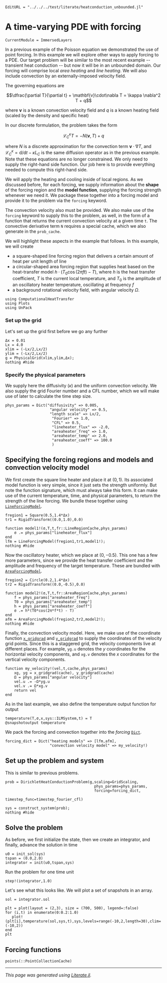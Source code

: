 ```@meta
EditURL = "../../../test/literate/heatconduction_unbounded.jl"
```

# A time-varying PDE with forcing

```@meta
CurrentModule = ImmersedLayers
```

In a previous example of the Poisson equation we demonstrated the use of point forcing. In this example
we will explore other ways to apply forcing to a PDE. Our target
problem will be similar to the most recent example -- transient heat conduction --
but now it will be in an unbounded domain. Our forcing will comprise local
*area heating* and *line heating*. We will also include convection by an
externally-imposed velocity field.

The governing equations are

$$\dfrac{\partial T}{\partial t} + \mathbf{v}\cdot\nabla T = \kappa \nabla^2 T + q$$

where $\mathbf{v}$ is a known convection velocity field and $q$ is a known heating field (scaled
by the density and specific heat)

In our discrete formulation, the problem takes the form

$$\mathcal{L}_C^\kappa T = -N(\mathbf{v},T) + q$$

where $N$ is a discrete approximation for the convection term $\mathbf{v}\cdot\nabla T$,
and $\mathcal{L}_C^\kappa = \mathrm{d}/\mathrm{d}t - \kappa L_C$ is the same
diffusion operator as in the previous example. Note that these equations are
no longer constrained. We only need to supply the right-hand side function.
Our job here is to provide everything needed to compute this right-hand side.

We will apply the heating and cooling inside of local regions.
As we discussed before, for each forcing, we supply information about the **shape**
of the forcing region and the **model function**, supplying the forcing strength
whenever we need it. We package these together into a forcing model and
provide it to the problem via the `forcing` keyword.

The convection velocity also must be provided. We also make use of the `forcing`
keyword to supply this to the problem, as well, in the form of a function
that returns the current convection velocity at a given time `t`. The
convective derivative term `N` requires a special cache, which we also
generate in the `prob_cache`.

We will highlight these aspects in the example that follows. In this example,
we will create
* a square-shaped line forcing region that delivers a certain amount of heat per unit length of line
* a circular-shaped area forcing region that supplies heat based on the heat-transfer model $h\cdot(T_0\cos(2\pi f t)-T)$, where $h$ is the heat transfer coefficient, $T$ is the current local temperature,
and $T_0$ is the amplitude of an oscillatory heater temperature, oscillating
at frequency $f$
* a background rotational velocity field, with angular velocity $\Omega$.

````@example heatconduction_unbounded
using ComputationalHeatTransfer
using Plots
using UnPack
````

### Set up the grid
Let's set up the grid first before we go any further

````@example heatconduction_unbounded
Δx = 0.01
Lx = 4.0
xlim = (-Lx/2,Lx/2)
ylim = (-Lx/2,Lx/2)
g = PhysicalGrid(xlim,ylim,Δx);
nothing #hide
````

### Specify the physical parameters
We supply here the diffusivity ($\kappa$) and the uniform convection velocity.
We also supply the grid Fourier number and a CFL number, which we will make
use of later to calculate the time step size.

````@example heatconduction_unbounded
phys_params = Dict("diffusivity" => 0.005,
                    "angular velocity" => 0.5,
                    "length scale" => Lx/2,
                     "Fourier" => 1.0,
                     "CFL" => 0.5,
                     "lineheater_flux" => -2.0,
                     "areaheater_freq" => 1.0,
                     "areaheater_temp" => 2.0,
                     "areaheater_coeff" => 100.0
                     )
````

## Specifying the forcing regions and models and convection velocity model
We first create the square line heater and place it at $(0,1)$. Its
associated model function is very simple, since it just sets the
strength uniformly. But note the function signature, which must always take this
form. It can make use of the current temperature, time, and physical parameters,
to return the strength of the line forcing. We bundle these together
using [`LineForcingModel`](@ref).

````@example heatconduction_unbounded
fregion1 = Square(0.5,1.4*Δx)
tr1 = RigidTransform((0.0,1.0),0.0)

function model1!(σ,T,t,fr::LineRegionCache,phys_params)
    σ .= phys_params["lineheater_flux"]
end
lfm = LineForcingModel(fregion1,tr1,model1!);
nothing #hide
````

Now the oscillatory heater, which we place at $(0,-0.5)$. This one has a few more parameters,
since we provide the heat transfer coefficient and the amplitude and frequency
of the target temperature. These are bundled with [`AreaForcingModel`](@ref).

````@example heatconduction_unbounded
fregion2 = Circle(0.2,1.4*Δx)
tr2 = RigidTransform((0.0,-0.5),0.0)

function model2!(σ,T,t,fr::AreaRegionCache,phys_params)
    f = phys_params["areaheater_freq"]
    T0 = phys_params["areaheater_temp"]
    h = phys_params["areaheater_coeff"]
    σ .= h*(T0*cos(2π*f*t) - T)
end
afm = AreaForcingModel(fregion2,tr2,model2!);
nothing #hide
````

Finally, the convection velocity model. Here, we make use of the
coordinate function [`x_gridgrad`](@ref) and [`y_gridgrad`](@ref)
to supply the coordinates of the velocity grid points. Since this
is a staggered grid, the velocity components live at different places.
For example, `yg.u` denotes the $y$ coordinates for the horizontal velocity
components, and `xg.v` denotes the $x$ coordinates for the vertical
velocity components.

````@example heatconduction_unbounded
function my_velocity!(vel,t,cache,phys_params)
    xg, yg = x_gridgrad(cache), y_gridgrad(cache)
    Ω = phys_params["angular velocity"]
    vel.u .= -Ω*yg.u
    vel.v .= Ω*xg.v
    return vel
end
````

As in the last example, we also define the temperature output function for output

````@example heatconduction_unbounded
temperature(T,σ,x,sys::ILMSystem,t) = T
@snapshotoutput temperature
````

We pack the forcing and convection together into the _forcing_ [`Dict`](@ref).

````@example heatconduction_unbounded
forcing_dict = Dict("heating models" => [lfm,afm],
                    "convection velocity model" => my_velocity!)
````

## Set up the problem and system
This is similar to previous problems.

````@example heatconduction_unbounded
prob = DirichletHeatConductionProblem(g,scaling=GridScaling,
                                        phys_params=phys_params,
                                        forcing=forcing_dict,
                                        timestep_func=timestep_fourier_cfl)

sys = construct_system(prob);
nothing #hide
````

## Solve the problem
As before, we first initialize the state, then we create an integrator,
and finally, advance the solution in time

````@example heatconduction_unbounded
u0 = init_sol(sys)
tspan = (0.0,2.0)
integrator = init(u0,tspan,sys)
````

Run the problem for one time unit

````@example heatconduction_unbounded
step!(integrator,1.0)
````

Let's see what this looks like. We will plot a set of snapshots in an array.

````@example heatconduction_unbounded
sol = integrator.sol

plt = plot(layout = (2,3), size = (700, 500), legend=:false)
for (i,t) in enumerate(0:0.2:1.0)
   plot!(plt[i],temperature(sol,sys,t),sys,levels=range(-10,2,length=30),clim=(-10,2))
end
plt
````

## Forcing functions

```@docs
points(::PointCollectionCache)
```

---

*This page was generated using [Literate.jl](https://github.com/fredrikekre/Literate.jl).*

